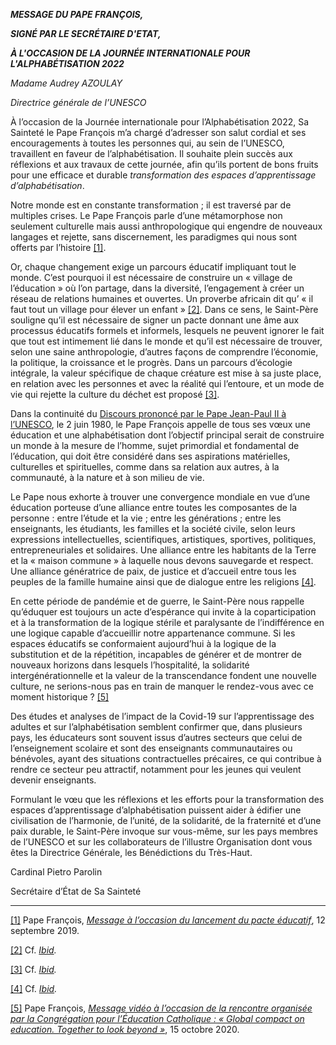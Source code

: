 ***MESSAGE DU PAPE FRANÇOIS,***

***SIGNÉ PAR LE SECRÉTAIRE D'ETAT,***

***À L'OCCASION DE LA JOURNÉE INTERNATIONALE POUR L'ALPHABÉTISATION 2022***

*Madame Audrey AZOULAY*

*Directrice générale de l’UNESCO*

À l’occasion de la Journée internationale pour l’Alphabétisation 2022, Sa Sainteté le Pape François m’a chargé d’adresser son salut cordial et ses encouragements à toutes les personnes qui, au sein de l’UNESCO, travaillent en faveur de l’alphabétisation. Il souhaite plein succès aux réflexions et aux travaux de cette journée, afin qu’ils portent de bons fruits pour une efficace et durable *transformation des espaces d’apprentissage d’alphabétisation*.

Notre monde est en constante transformation ; il est traversé par de multiples crises. Le Pape François parle d’une métamorphose non seulement culturelle mais aussi anthropologique qui engendre de nouveaux langages et rejette, sans discernement, les paradigmes qui nous sont offerts par l’histoire [\[1\]](#_ftn1).

Or, chaque changement exige un parcours éducatif impliquant tout le monde. C’est pourquoi il est nécessaire de construire un « village de l’éducation » où l’on partage, dans la diversité, l’engagement à créer un réseau de relations humaines et ouvertes. Un proverbe africain dit qu’ « il faut tout un village pour élever un enfant » [\[2\]](#_ftn2). Dans ce sens, le Saint-Père souligne qu’il est nécessaire de signer un pacte donnant une âme aux processus éducatifs formels et informels, lesquels ne peuvent ignorer le fait que tout est intimement lié dans le monde et qu’il est nécessaire de trouver, selon une saine anthropologie, d’autres façons de comprendre l’économie, la politique, la croissance et le progrès. Dans un parcours d’écologie intégrale, la valeur spécifique de chaque créature est mise à sa juste place, en relation avec les personnes et avec la réalité qui l’entoure, et un mode de vie qui rejette la culture du déchet est proposé [\[3\]](#_ftn3).

Dans la continuité du [Discours prononcé par le Pape Jean-Paul II à l’UNESCO](https://www.vatican.va/content/john-paul-ii/es/speeches/1980/june/documents/hf_jp-ii_spe_19800602_unesco.html), le 2 juin 1980, le Pape François appelle de tous ses vœux une éducation et une alphabétisation dont l’objectif principal serait de construire un monde à la mesure de l’homme, sujet primordial et fondamental de l’éducation, qui doit être considéré dans ses aspirations matérielles, culturelles et spirituelles, comme dans sa relation aux autres, à la communauté, à la nature et à son milieu de vie.

Le Pape nous exhorte à trouver une convergence mondiale en vue d’une éducation porteuse d’une alliance entre toutes les composantes de la personne : entre l’étude et la vie ; entre les générations ; entre les enseignants, les étudiants, les familles et la société civile, selon leurs expressions intellectuelles, scientifiques, artistiques, sportives, politiques, entrepreneuriales et solidaires. Une alliance entre les habitants de la Terre et la « maison commune » à laquelle nous devons sauvegarde et respect. Une alliance génératrice de paix, de justice et d’accueil entre tous les peuples de la famille humaine ainsi que de dialogue entre les religions [\[4\]](#_ftn4).

En cette période de pandémie et de guerre, le Saint-Père nous rappelle qu’éduquer est toujours un acte d’espérance qui invite à la coparticipation et à la transformation de la logique stérile et paralysante de l’indifférence en une logique capable d’accueillir notre appartenance commune. Si les espaces éducatifs se conformaient aujourd’hui à la logique de la substitution et de la répétition, incapables de générer et de montrer de nouveaux horizons dans lesquels l’hospitalité, la solidarité intergénérationnelle et la valeur de la transcendance fondent une nouvelle culture, ne serions-nous pas en train de manquer le rendez-vous avec ce moment historique ? [\[5\]](#_ftn5)

Des études et analyses de l’impact de la Covid-19 sur l’apprentissage des adultes et sur l’alphabétisation semblent confirmer que, dans plusieurs pays, les éducateurs sont souvent issus d’autres secteurs que celui de l’enseignement scolaire et sont des enseignants communautaires ou bénévoles, ayant des situations contractuelles précaires, ce qui contribue à rendre ce secteur peu attractif, notamment pour les jeunes qui veulent devenir enseignants.

Formulant le vœu que les réflexions et les efforts pour la transformation des espaces d’apprentissage d’alphabétisation puissent aider à édifier une civilisation de l’harmonie, de l’unité, de la solidarité, de la fraternité et d’une paix durable, le Saint-Père invoque sur vous-même, sur les pays membres de l’UNESCO et sur les collaborateurs de l’illustre Organisation dont vous êtes la Directrice Générale, les Bénédictions du Très-Haut.

Cardinal Pietro Parolin

Secrétaire d’État de Sa Sainteté

* * *

[\[1\]](#_ftnref1) Pape François, *[Message à l’occasion du lancement du pacte éducatif](https://www.vatican.va/content/francesco/fr/messages/pont-messages/2019/documents/papa-francesco_20190912_messaggio-patto-educativo.html)*, 12 septembre 2019.

[\[2\]](#_ftnref2) Cf. *[Ibid](https://www.vatican.va/content/francesco/fr/messages/pont-messages/2019/documents/papa-francesco_20190912_messaggio-patto-educativo.html).*

[\[3\]](#_ftnref3) Cf. *[Ibid](https://www.vatican.va/content/francesco/fr/messages/pont-messages/2019/documents/papa-francesco_20190912_messaggio-patto-educativo.html).*

[\[4\]](#_ftnref4) Cf. *[Ibid](https://www.vatican.va/content/francesco/fr/messages/pont-messages/2019/documents/papa-francesco_20190912_messaggio-patto-educativo.html).*

[\[5\]](#_ftnref5) Pape François, *[Message vidéo à l’occasion de la rencontre organisée par la Congrégation pour l’Éducation Catholique : « Global compact on education. Together to look beyond »](https://www.vatican.va/content/francesco/fr/messages/pont-messages/2020/documents/papa-francesco_20201015_videomessaggio-global-compact.html)*, 15 octobre 2020.